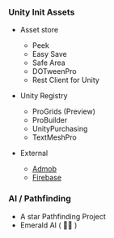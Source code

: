 
### Unity Init Assets
- Asset store
  - Peek
  - Easy Save
  - Safe Area
  - DOTweenPro
  - Rest Client for Unity

- Unity Registry
  - ProGrids (Preview)
  - ProBuilder
  - UnityPurchasing
  - TextMeshPro
- External
  - [Admob](https://github.com/googleads/googleads-mobile-plugins/releases/latest)
  - [Firebase](https://firebase.google.com/docs/unity/setup#add-sdks-upm)

### AI / Pathfinding 
  - A star Pathfinding Project
  - Emerald AI ( 👍🏻 )
